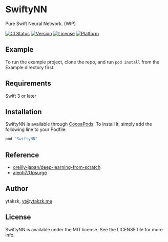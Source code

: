 # SwiftyNN

Pure Swift Neural Network. (WIP)

[![CI Status](http://img.shields.io/travis/ytakzk/SwiftyNN.svg?style=flat)](https://travis-ci.org/ytakzk/SwiftyNN)
[![Version](https://img.shields.io/cocoapods/v/SwiftyNN.svg?style=flat)](http://cocoapods.org/pods/SwiftyNN)
[![License](https://img.shields.io/cocoapods/l/SwiftyNN.svg?style=flat)](http://cocoapods.org/pods/SwiftyNN)
[![Platform](https://img.shields.io/cocoapods/p/SwiftyNN.svg?style=flat)](http://cocoapods.org/pods/SwiftyNN)

## Example

To run the example project, clone the repo, and run `pod install` from the Example directory first.

## Requirements

Swift 3 or later

## Installation

SwiftyNN is available through [CocoaPods](http://cocoapods.org). To install
it, simply add the following line to your Podfile:

```ruby
pod "SwiftyNN"
```

## Reference

* [oreilly-japan/deep-learning-from-scratch](https://github.com/oreilly-japan/deep-learning-from-scratch)
* [aleph7/Upsurge](https://github.com/aleph7/Upsurge)

## Author

ytakzk, yt@ytakzk.me

## License

SwiftyNN is available under the MIT license. See the LICENSE file for more info.
